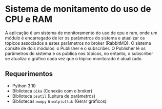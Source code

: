 # Sistema de monitamento do uso de CPU e RAM

A aplicação é um sistema de monitoramento do uso de cpu e ram, onde um módulo é encarregado de ler os parâmetros do sistema e atualizar os tópicos associados a estes parâmetros no broker (RabbitMQ). O sistema consite de dois módulos: o Publisher e o subscriber. O Publisher lê os parâmetros do sistema e os publica nos tópicos, no entanto, o subscriber se atualiza o gráfico cada vez que o tópico monitorado é atualizado.

## Requerimentos

- Python 3.10
- Biblioteca `pika` (Conexão com o broker)
- Biblioteca `psutil` (Leitura de parâmetros)
- Bibliotecas `numpy` e `matplotlib` (Gerar gráficos)
